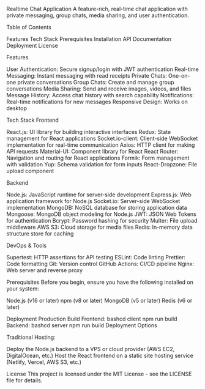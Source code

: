 Realtime Chat Application A feature-rich, real-time chat application with private messaging, group chats, media sharing, and user authentication.

Table of Contents

Features Tech Stack Prerequisites Installation API Documentation Deployment License

Features

User Authentication: Secure signup/login with JWT authentication Real-time Messaging: Instant messaging with read receipts Private Chats: One-on-one private conversations Group Chats: Create and manage group conversations Media Sharing: Send and receive images, videos, and files Message History: Access chat history with search capability Notifications: Real-time notifications for new messages Responsive Design: Works on desktop

Tech Stack Frontend

React.js: UI library for building interactive interfaces Redux: State management for React applications Socket.io-client: Client-side WebSocket implementation for real-time communication Axios: HTTP client for making API requests Material-UI: Component library for React React Router: Navigation and routing for React applications Formik: Form management with validation Yup: Schema validation for form inputs React-Dropzone: File upload component

Backend

Node.js: JavaScript runtime for server-side development Express.js: Web application framework for Node.js Socket.io: Server-side WebSocket implementation MongoDB: NoSQL database for storing application data Mongoose: MongoDB object modeling for Node.js JWT: JSON Web Tokens for authentication Bcrypt: Password hashing for security Multer: File upload middleware AWS S3: Cloud storage for media files Redis: In-memory data structure store for caching

DevOps & Tools

Supertest: HTTP assertions for API testing ESLint: Code linting Prettier: Code formatting Git: Version control GitHub Actions: CI/CD pipeline Nginx: Web server and reverse proxy

Prerequisites Before you begin, ensure you have the following installed on your system:

Node.js (v16 or later) npm (v8 or later) MongoDB (v5 or later) Redis (v6 or later)

Deployment Production Build Frontend: bashcd client npm run build Backend: bashcd server npm run build Deployment Options

Traditional Hosting:

Deploy the Node.js backend to a VPS or cloud provider (AWS EC2, DigitalOcean, etc.) Host the React frontend on a static site hosting service (Netlify, Vercel, AWS S3, etc.)

License This project is licensed under the MIT License - see the LICENSE file for details.
